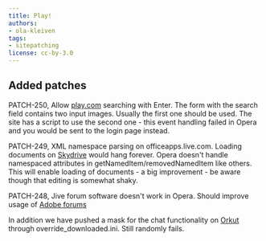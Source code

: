 ```yaml
---
title: Play!
authors:
- ola-kleiven
tags:
- sitepatching
license: cc-by-3.0
---
```


## Added patches

PATCH-250, Allow <a href="http://www.play.com/" target="_blank">play.com</a> searching with Enter. The form with the search field contains two input images. Usually the first one should be used. The site has a script to use the second one - this event handling failed in Opera and you would be sent to the login page instead.

PATCH-249, XML namespace parsing on officeapps.live.com. Loading documents on <a href="http://skydrive.live.com/" target="_blank">Skydrive</a> would hang forever. Opera doesn&#39;t handle namespaced attributes in getNamedItem/removedNamedItem like others. This will enable loading of documents - a big improvement - be aware though that editing is somewhat shaky.

PATCH-248, Jive forum software doesn&#39;t work in Opera. Should improve usage of <a href="http://forums.adobe.com/" target="_blank">Adobe forums</a>

In addition we have pushed a mask for the chat functionality on <a href="http://www.orkut.com/" target="_blank">Orkut</a> through override_downloaded.ini. Still randomly fails.
